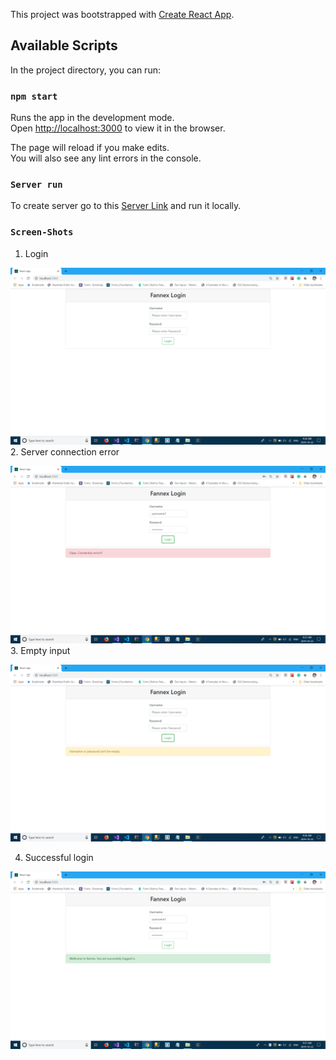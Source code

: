 This project was bootstrapped with [Create React App](https://github.com/facebook/create-react-app).

## Available Scripts

In the project directory, you can run:

### `npm start`

Runs the app in the development mode.<br />
Open [http://localhost:3000](http://localhost:3000) to view it in the browser.

The page will reload if you make edits.<br />
You will also see any lint errors in the console.

### `Server run`
To create server go to this [Server Link](https://github.com/parth280197/FannexApi) and run it locally.

### `Screen-Shots`
1. Login

  ![Login-Page](./screen-shots/LoginPage.png)
2. Server connection error

  ![Server connection error](./screen-shots/ConnectionError.png)
3. Empty input

  ![Empty input](./screen-shots/EmptyInput.png)
  
4. Successful login

  ![SuccessfulLogin](./screen-shots/SuccessfulLogin.png)
